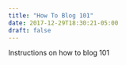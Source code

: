 ```yaml
---
title: "How To Blog 101"
date: 2017-12-29T18:30:21-05:00
draft: false
---
```


Instructions on how to blog 101
